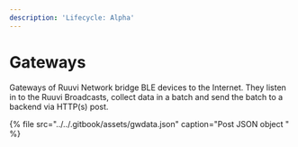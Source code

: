 ```yaml
---
description: 'Lifecycle: Alpha'
---
```


# Gateways

Gateways of Ruuvi Network bridge BLE devices to the Internet. They listen in to the Ruuvi Broadcasts, collect data in a batch and send the batch to a backend via HTTP\(s\) post. 

{% file src="../../.gitbook/assets/gwdata.json" caption="Post JSON object " %}



